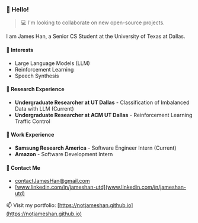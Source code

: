 ###  **👋 Hello!**

> 💻 I'm looking to collaborate on new open-source projects.

I am James Han, a Senior CS Student at the University of Texas at Dallas.

#### 🌱 Interests
-  Large Language Models (LLM)
-  Reinforcement Learning
-  Speech Synthesis

#### 🔬 Research Experience
- **Undergraduate Researcher at UT Dallas** - Classification of Imbalanced Data with LLM (Current)
- **Undergraduate Researcher at ACM UT Dallas** - Reinforcement Learning Traffic Control

#### 💼 Work Experience
- **Samsung Research America** - Software Engineer Intern (Current)
- **Amazon** - Software Development Intern

#### 💬 Contact Me
- [contactJamesHan@gmail.com](contactJamesHan@gmail.com)
- [www.linkedin.com/in/jameshan-utd](www.linkedin.com/in/jameshan-utd)

📫 Visit my portfolio: [https://notjameshan.github.io](https://notjameshan.github.io)

<!---
jameshan2002/jameshan2002 is a ✨ special ✨ repository because its `README.md` (this file) appears on your GitHub profile.
You can click the Preview link to take a look at your changes.
--->
